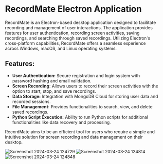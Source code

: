 <h1>RecordMate Electron Application</h1>

<p>RecordMate is an Electron-based desktop application designed to facilitate recording and management of user interactions. The application provides features for user authentication, recording screen activities, saving recordings, and searching through saved recordings. Utilizing Electron's cross-platform capabilities, RecordMate offers a seamless experience across Windows, macOS, and Linux operating systems.</p>

<h2>Features:</h2>

<ul>
  <li><strong>User Authentication:</strong> Secure registration and login system with password hashing and email validation.</li>
  <li><strong>Screen Recording:</strong> Allows users to record their screen activities with the option to start, stop, and save recordings.</li>
  <li><strong>Data Storage:</strong> Integration with MongoDB Cloud for storing user data and recorded sessions.</li>
  <li><strong>File Management:</strong> Provides functionalities to search, view, and delete saved recordings.</li>
  <li><strong>Python Script Execution:</strong> Ability to run Python scripts for additional functionalities like data recovery and processing.</li>
</ul>

<p>RecordMate aims to be an efficient tool for users who require a simple and intuitive solution for screen recording and data management on their desktop.</p>


![Screenshot 2024-03-24 124729](https://github.com/VihangiPatterson/SDGP--SE--82/assets/138391873/ff150492-ba2e-4861-b767-9736a09d6291)
![Screenshot 2024-03-24 124814](https://github.com/VihangiPatterson/SDGP--SE--82/assets/138391873/02bdb5f8-4d72-4676-b5a1-93683fc8b511)
![Screenshot 2024-03-24 124848](https://github.com/VihangiPatterson/SDGP--SE--82/assets/138391873/5cbaba04-7166-4ecd-b143-82f5a69a63c3)
